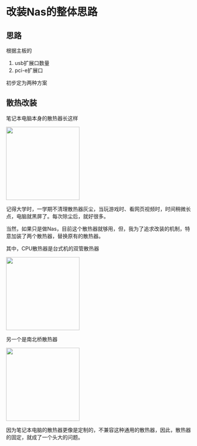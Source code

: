 # 改装Nas的整体思路

## 思路
根据主板的
1. usb扩展口数量
1. pci-e扩展口

初步定为两种方案

## 散热改装

笔记本电脑本身的散热器长这样

<img src="/assets/img/diy/refit_nas/3-1.jpg" width="200" height="200" />

记得大学时，一学期不清理散热器灰尘，当玩游戏时、看网页视频时，时间稍微长点，电脑就黑屏了。每次除尘后，就好很多。

当然，如果只是做Nas，目前这个散热器就够用，但，我为了追求改装的机制，特意加装了两个散热器，替换原有的散热器。

其中，CPU散热器是台式机的双管散热器

<img src="/assets/img/diy/refit_nas/3-2.jpg" width="200" height="200" />

另一个是南北桥散热器

<img src="/assets/img/diy/refit_nas/3-3.jpg" width="200" height="200" />

因为笔记本电脑的散热器更像是定制的，不兼容这种通用的散热器，因此，散热器的固定，就成了一个头大的问题。